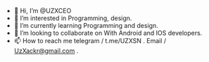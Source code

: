 - 👋 Hi, I’m @UZXCEO
- 👀 I’m interested in Programming, design. 
- 🌱 I’m currently learning Programming and design. 
- 💞️ I’m looking to collaborate on With Android and IOS developers. 
- 📫 How to reach me telegram / t.me/UZXSN . Email / UzXackr@gmail.com .

<!---
UZXCEO/UZXCEO is a ✨ special ✨ repository because its `README.md` (this file) appears on your GitHub profile.
You can click the Preview link to take a look at your changes.
--->
